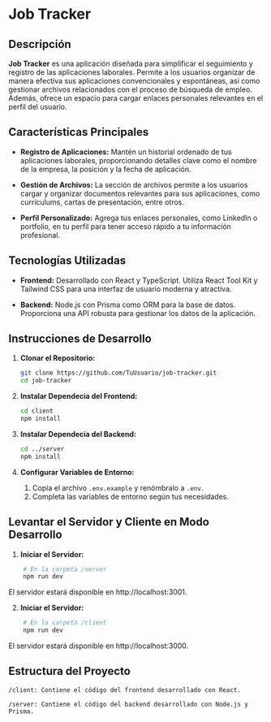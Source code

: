 # Job Tracker

## Descripción

**Job Tracker** es una aplicación diseñada para simplificar el seguimiento y registro de las aplicaciones laborales. Permite a los usuarios organizar de manera efectiva sus aplicaciones convencionales y espontáneas, así como gestionar archivos relacionados con el proceso de búsqueda de empleo. Además, ofrece un espacio para cargar enlaces personales relevantes en el perfil del usuario.

## Características Principales

- **Registro de Aplicaciones:** Mantén un historial ordenado de tus aplicaciones laborales, proporcionando detalles clave como el nombre de la empresa, la posición y la fecha de aplicación.

- **Gestión de Archivos:** La sección de archivos permite a los usuarios cargar y organizar documentos relevantes para sus aplicaciones, como currículums, cartas de presentación, entre otros.

- **Perfil Personalizado:** Agrega tus enlaces personales, como LinkedIn o portfolio, en tu perfil para tener acceso rápido a tu información profesional.

## Tecnologías Utilizadas

- **Frontend:** Desarrollado con React y TypeScript. Utiliza React Tool Kit y Tailwind CSS para una interfaz de usuario moderna y atractiva.

- **Backend:** Node.js con Prisma como ORM para la base de datos. Proporciona una API robusta para gestionar los datos de la aplicación.

## Instrucciones de Desarrollo


1. **Clonar el Repositorio:**
   
   ```bash
   git clone https://github.com/TuUsuario/job-tracker.git
   cd job-tracker

2. **Instalar Dependecia del Frontend:**
   
   ```bash
   cd client
   npm install

3. **Instalar Dependecia del Backend:**
   
   ```bash
   cd ../server
   npm install

4. **Configurar Variables de Entorno:**
   
   1. Copia el archivo `.env.example` y renómbralo a `.env`.
   2. Completa las variables de entorno según tus necesidades.


## Levantar el Servidor y Cliente en Modo Desarrollo

   1. **Iniciar el Servidor:**
  ```bash
      # En la carpeta /server
      npm run dev
  ```
  
   El servidor estará disponible en http://localhost:3001.

  2. **Iniciar el Servidor:**
  ```bash
      # En la carpeta /client
      npm run dev
```
   El servidor estará disponible en http://localhost:3000.


   ## Estructura del Proyecto

    /client: Contiene el código del frontend desarrollado con React.
  
    /server: Contiene el código del backend desarrollado con Node.js y Prisma.
   






   
  
